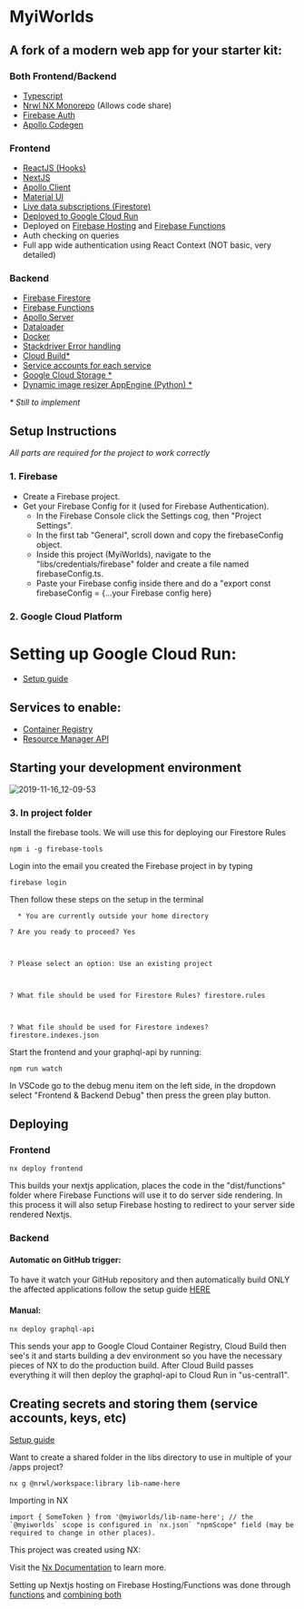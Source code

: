 # MyiWorlds

## A fork of a modern web app for your starter kit:

### Both Frontend/Backend
- [Typescript](https://www.typescriptlang.org/)
- [Nrwl NX Monorepo](https://nx.dev/react) (Allows code share)
- [Firebase Auth](https://firebase.google.com/products/auth/)
- [Apollo Codegen](https://graphql-code-generator.com/)

### Frontend
- [ReactJS (Hooks)](https://reactjs.org/)
- [NextJS](https://nextjs.org/)
- [Apollo Client](https://www.apollographql.com/docs/react/)
- [Material UI](https://material-ui.com/)
- [Live data subscriptions (Firestore)](https://firebase.google.com/docs/firestore/query-data/listen)
- [Deployed to Google Cloud Run](https://cloud.google.com/run/)
- Deployed on [Firebase Hosting](https://firebase.google.com/products/hosting) and [Firebase Functions](https://firebase.google.com/products/functions/)
- Auth checking on queries
- Full app wide authentication using React Context (NOT basic, very detailed)

### Backend
- [Firebase Firestore](https://firebase.google.com/products/firestore/)
- [Firebase Functions](https://firebase.google.com/products/functions/)
- [Apollo Server](https://www.apollographql.com/docs/apollo-server/)
- [Dataloader](https://github.com/graphql/dataloader)
- [Docker](https://www.docker.com/)
- [Stackdriver Error handling](https://cloud.google.com/stackdriver/)
- [Cloud Build*](https://cloud.google.com/cloud-build/)
- [Service accounts for each service](https://cloud.google.com/compute/docs/access/service-accounts)
- [Google Cloud Storage *](https://cloud.google.com/storage/)
- [Dynamic image resizer AppEngine (Python) *](https://medium.com/google-cloud/uploading-resizing-and-serving-images-with-google-cloud-platform-ca9631a2c556)

<i>\* Still to implement</i>

## Setup Instructions
*All parts are required for the project to work correctly*

### 1. Firebase
- Create a Firebase project.
- Get your Firebase Config for it (used for Firebase Authentication).
  - In the Firebase Console click the Settings cog, then "Project Settings".
  - In the first tab "General", scroll down and copy the firebaseConfig object.
  - Inside this project (MyiWorlds), navigate to the "libs/credentials/firebase" folder and create a file named firebaseConfig.ts.
  - Paste your Firebase config inside there and do a "export const firebaseConfig = {...your Firebase config here}

### 2. Google Cloud Platform

# Setting up Google Cloud Run:
- [Setup guide](https://cloud.google.com/cloud-build/docs/deploying-builds/deploy-cloud-run)

## Services to enable:
- [Container Registry](https://console.cloud.google.com/apis/library/containerregistry.googleapis.com)
- [Resource Manager API](https://console.cloud.google.com/apis/library/cloudresourcemanager.googleapis.com)

## Starting your development environment
![2019-11-16_12-09-53](https://user-images.githubusercontent.com/15203899/68998648-234c9b00-086a-11ea-950e-d68f2378e1df.gif)


### 3. In project folder

Install the firebase tools.  We will use this for deploying our Firestore Rules
```
npm i -g firebase-tools
```

Login into the email you created the Firebase project in by typing 
```
firebase login
```
Then follow these steps on the setup in the terminal

```
  * You are currently outside your home directory

? Are you ready to proceed? Yes



? Please select an option: Use an existing project



? What file should be used for Firestore Rules? firestore.rules



? What file should be used for Firestore indexes? firestore.indexes.json
```

Start the frontend and your graphql-api by running:

```
npm run watch
```

In VSCode go to the debug menu item on the left side, in the dropdown select "Frontend & Backend Debug" then press the green play button.

## Deploying

### Frontend
```
nx deploy frontend
```
This builds your nextjs application, places the code in the "dist/functions" folder where Firebase Functions will use it to do server side rendering.  In this process it will also setup Firebase hosting to redirect to your server side rendered Nextjs.

### Backend
#### Automatic on GitHub trigger:
To have it watch your GitHub repository and then automatically build ONLY the affected applications follow the setup guide [HERE](https://cloud.google.com/cloud-build/docs/running-builds/create-manage-triggers)

#### Manual:
```
nx deploy graphql-api
```
This sends your app to Google Cloud Container Registry, Cloud Build then see's it and starts building a dev environment so you have the necessary pieces of NX to do the production build.  After Cloud Build passes everything it will then deploy the graphql-api to Cloud Run in "us-central1".



## Creating secrets and storing them (service accounts, keys, etc)
[Setup guide](https://cloud.google.com/secret-manager/docs/creating-and-accessing-secrets)



Want to create a shared folder in the libs directory to use in multiple of your /apps project?
```
nx g @nrwl/workspace:library lib-name-here
```

Importing in NX
```
import { SomeToken } from '@myiworlds/lib-name-here'; // the `@myiworlds` scope is configured in `nx.json` "npmScope" field (may be required to change in other places).
```


This project was created using NX:

Visit the [Nx Documentation](https://nx.dev) to learn more.


Setting up Nextjs hosting on Firebase Hosting/Functions was done through [functions](https://medium.com/mean-fire/nx-nrwl-firebase-functions-98f96f514055) and [combining both](https://github.com/zeit/next.js/tree/canary/examples/with-firebase-hosting)
